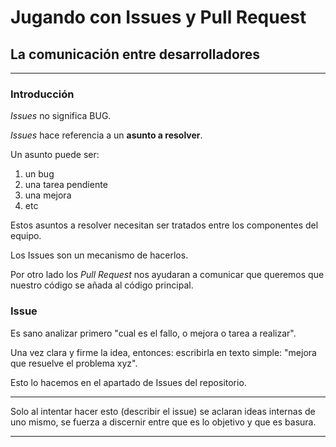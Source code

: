 # Jugando con Issues y Pull Request

## La comunicación entre desarrolladores

---

### Introducción
*Issues* no significa BUG.

*Issues* hace referencia a un **asunto a resolver**.

Un asunto puede ser:
1. un bug
2. una tarea pendiente
3. una mejora
4. etc

Estos asuntos a resolver necesitan ser tratados entre los componentes del equipo.

Los Issues son un mecanismo de hacerlos.

Por otro lado los *Pull Request* nos ayudaran a comunicar que queremos que nuestro código se añada al código principal.

### Issue
Es sano analizar primero "cual es el fallo, o mejora o tarea a realizar".

Una vez clara y firme la idea, entonces: escribirla en texto simple:  "mejora que resuelve el problema xyz".

Esto lo hacemos en el apartado de Issues del repositorio.

*******

Solo al intentar hacer esto (describir el issue) se aclaran ideas internas de uno mismo, se fuerza a discernir entre que es lo objetivo y que es basura. 
*****